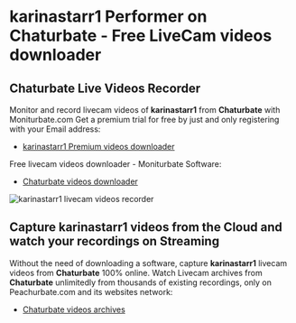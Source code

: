 # karinastarr1 Performer on Chaturbate - Free LiveCam videos downloader

## Chaturbate Live Videos Recorder

Monitor and record livecam videos of **karinastarr1** from **Chaturbate** with Moniturbate.com
Get a premium trial for free by just and only registering with your Email address:
* [karinastarr1 Premium videos downloader](https://moniturbate.com/request-demo-licence-key.html)

Free livecam videos downloader - Moniturbate Software:
* [Chaturbate videos downloader](https://moniturbate.com/moniturbate-download-software.html)

![karinastarr1 livecam videos recorder](https://peachurnet.com/templates/moniturbate-software.png)


## Capture karinastarr1 videos from the Cloud and watch your recordings on Streaming

Without the need of downloading a software, capture **karinastarr1** livecam videos from **Chaturbate** 100% online.
Watch Livecam archives from **Chaturbate** unlimitedly from thousands of existing recordings, only on Peachurbate.com and its websites network:
* [Chaturbate videos archives](https://peachurnet.com/)